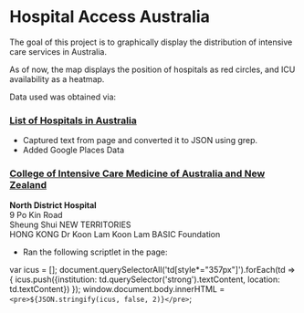 # Hospital Access Australia

The goal of this project is to graphically display the distribution of intensive care services in Australia.

As of now, the map displays the position of hospitals as red circles, and ICU availability as a heatmap.

Data used was obtained via:

### [List of Hospitals in Australia](https://en.wikipedia.org/wiki/List_of_hospitals_in_Australia)

- Captured text from page and converted it to JSON using grep.
- Added Google Places Data

### [College of Intensive Care Medicine of Australia and New Zealand](https://www.cicm.org.au/Hospitals/Accredited-Sites-Accordion/Accredited-Units#Classifications)

<td style="width:357px;"><strong>North District Hospital</strong><br />
      9 Po Kin Road<br />
      Sheung Shui NEW TERRITORIES<br />
      HONG KONG</td>
      <td style="width:94px;">Dr Koon Lam</td>
      <td style="width:113px;">Koon Lam</td>
      <td style="width:85px;">BASIC</td>
      <td style="width:95px;">Foundation</td>


- Ran the following scriptlet in the page:

var icus = [];
document.querySelectorAll('td[style*="357px"]').forEach(td => {
  icus.push({institution: td.querySelector('strong').textContent, location: td.textContent})
});
window.document.body.innerHTML = `<pre>${JSON.stringify(icus, false, 2)}</pre>`;
